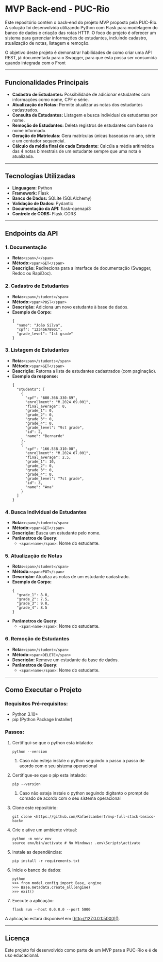 
# MVP Back-end - PUC-Rio

Este repositório contém o back-end do projeto MVP proposto pela PUC-Rio. A solução foi desenvolvida utilizando Python com Flask para modelagem do banco de dados e criação das rotas HTTP. O foco do projeto é oferecer um sistema para gerenciar informações de estudantes, incluindo cadastro, atualização de notas, listagem e remoção.

O objetivo deste projeto é demonstrar habilidades de como criar uma API REST, já documentada para o Swagger, para que esta possa ser consumida quando integrada com o Front

---



## Funcionalidades Principais

* **Cadastro de Estudantes:** Possibilidade de adicionar estudantes com informações como nome, CPF e série.
* **Atualização de Notas:** Permite atualizar as notas dos estudantes cadastrados.
* **Consulta de Estudantes:** Listagem e busca individual de estudantes por nome.
* **Remoção de Estudantes:** Deleta registros de estudantes com base no nome informado.
* **Geração de Matrículas:** Gera matrículas únicas baseadas no ano, série e um contador sequencial.
* **Cálculo da média final de cada Estudante:** Calcúla a média aritimética das 4 notas bimestrais de um estudante sempre que uma nota é atualizada.

---



## Tecnologias Utilizadas

* **Linguagem:** Python
* **Framework:** Flask
* **Banco de Dados:** SQLite (SQLAlchemy)
* **Validação de Dados:** Pydantic
* **Documentação da API:** flask-openapi3
* **Controle de CORS:** Flask-CORS

---



## Endpoints da API

### 1. **Documentação**

* **Rota:**`<span>/</span>`
* **Método:**`<span>GET</span>`
* **Descrição:** Redireciona para a interface de documentação (Swagger, Redoc ou RapiDoc).

### 2. **Cadastro de Estudantes**

* **Rota:**`<span>/student</span>`
* **Método:**`<span>POST</span>`
* **Descrição:** Adiciona um novo estudante à base de dados.
* **Exemplo de Corpo:**
  ```
  {
    "name": "João Silva",
    "cpf": "12345678901",
    "grade_level": "1st grade"
  }
  ```

### 3. **Listagem de Estudantes**

* **Rota:**`<span>/students</span>`
* **Método:**`<span>GET</span>`
* **Descrição:** Retorna a lista de estudantes cadastrados (com paginação).
* **Exemplo da response:**
  ```
  {
    "students": [
      {
        "cpf": "600.366.330-89",
        "enrollment": "M.2024.09.001",
        "final_average": 0,
        "grade_1": 0,
        "grade_2": 0,
        "grade_3": 0,
        "grade_4": 0,
        "grade_level": "9st grade",
        "id": 2,
        "name": "Bernardo"
      },
      {
        "cpf": "166.538.310-00",
        "enrollment": "M.2024.07.001",
        "final_average": 2.5,
        "grade_1": 10,
        "grade_2": 0,
        "grade_3": 0,
        "grade_4": 0,
        "grade_level": "7st grade",
        "id": 3,
        "name": "Ana"
      }
    ]
  }
  ```

### 4. **Busca Individual de Estudantes**

* **Rota:**`<span>/student</span>`
* **Método:**`<span>GET</span>`
* **Descrição:** Busca um estudante pelo nome.
* **Parâmetros de Query:**
  * `<span>name</span>`: Nome do estudante.

### 5. **Atualização de Notas**

* **Rota:**`<span>/student</span>`
* **Método:**`<span>PUT</span>`
* **Descrição:** Atualiza as notas de um estudante cadastrado.
* **Exemplo de Corpo:**
  ```
  {
    "grade_1": 8.0,
    "grade_2": 7.5,
    "grade_3": 9.0,
    "grade_4": 8.5
  }
  ```
* **Parâmetros de Query:**
  * `<span>name</span>`: Nome do estudante.

### 6. **Remoção de Estudantes**

* **Rota:**`<span>/student</span>`
* **Método:**`<span>DELETE</span>`
* **Descrição:** Remove um estudante da base de dados.
* **Parâmetros de Query:**
  * `<span>name</span>`: Nome do estudante.

---




## Como Executar o Projeto

### Requisitos Pré-requisitos:

* Python 3.10+
* pip (Python Package Installer)

### Passos:

1. Certifiqui-se que o python esta intalado:

   ```
   python --version
   ```

   1. Caso não esteja instale o python seguindo o passo a passo de acordo com o seu sistema operacional
2. Certifique-se que o pip esta intalado:

   ```
   pip --version
   ```

   1. Caso não esteja instale o python seguindo digitanto o prompt de comado de acordo com o seu sistema operacional
3. Clone este repositório:

   ```
   git clone <https://github.com/RafaelLambert/mvp-full-stack-basico-back>
   ```
4. Crie e ative um ambiente virtual:

   ```
   python -m venv env
   source env/bin/activate # No Windows: .env\Scripts\activate
   ```
5. Instale as dependências:

   ```
   pip install -r requirements.txt
   ```
6. Inicie o banco de dados:

   ```
   python
   >>> from model.config import Base, engine
   >>> Base.metadata.create_all(engine)
   >>> exit()
   ```
7. Execute a aplicação:

   ```
   flask run --host 0.0.0.0 --port 5000
   ```

A aplicação estará disponível em [http://127.0.0.1:5000]().

---



## Licença

Este projeto foi desenvolvido como parte de um MVP para a PUC-Rio e é de uso educacional.
